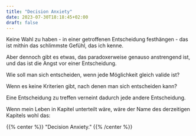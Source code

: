 ```yaml
---
title: "Decision Anxiety"
date: 2023-07-30T18:18:45+02:00
draft: false
---
```


Keine Wahl zu haben - in einer getroffenen Entscheidung festhängen - das ist mithin das schlimmste Gefühl, das ich kenne.

Aber dennoch gibt es etwas, das paradoxerweise genauso anstrengend ist, und das ist die Angst vor einer Entscheidung.

Wie soll man sich entscheiden, wenn jede Möglichkeit gleich valide ist?

Wenn es keine Kriterien gibt, nach denen man sich entscheiden kann?

Eine Entscheidung zu treffen verneint dadurch jede andere Entscheidung.

Wenn mein Leben in Kapitel unterteilt wäre, wäre der Name des derzeitigen Kapitels wohl das:

{{% center %}}
"Decision Anxiety."
{{% /center %}}